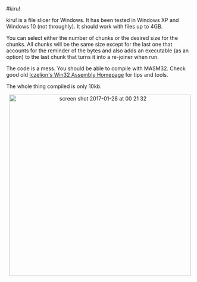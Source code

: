 #kiru!

kiru! is a file slicer for Windows. It has been tested in Windows XP and Windows 10 (not throughly). It should work with files up to 4GB.

You can select either the number of chunks or the desired size for the chunks. All chunks will be the same size except for the last one that accounts for the reminder of the bytes and also adds an executable (as an option) to the last chunk that turns it into a re-joiner when run.

The code is a mess. You should be able to compile with MASM32. Check good old [Iczelion's Win32 Assembly Homepage](http://win32assembly.programminghorizon.com/index.html)  for tips and tools.

The whole thing compiled is only 10kb.

<p align="center">
<img width="488" alt="screen shot 2017-01-28 at 00 21 32" src="https://cloud.githubusercontent.com/assets/10778057/22392336/d140d60a-e4ef-11e6-8be8-cf7fb2c12bdb.png">
</p>
